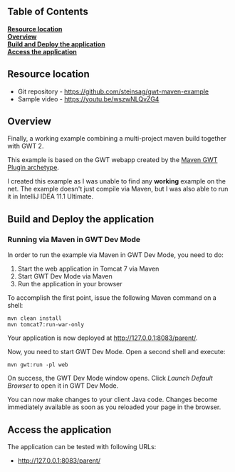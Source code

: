 ## Table of Contents
**[Resource location](#resource-location)**  
**[Overview](#overview)**  
**[Build and Deploy the application](#build-and-deploy-the-application)**  
**[Access the application](#access-the-application)**  

## Resource location
* Git repository - <https://github.com/steinsag/gwt-maven-example>
* Sample video - <https://youtu.be/wszwNLQvZG4>

## Overview
Finally, a working example combining a multi-project maven build together with GWT 2.

This example is based on the GWT webapp created by the [Maven GWT Plugin archetype](http://mojo.codehaus.org/gwt-maven-plugin/user-guide/archetype.html).

I created this example as I was unable to find any **working** example on the net. The example doesn't just compile via Maven, but I was also able to run it in IntelliJ IDEA 11.1 Ultimate.

## Build and Deploy the application

### Running via Maven in GWT Dev Mode
In order to run the example via Maven in GWT Dev Mode, you need to do:

1. Start the web application in Tomcat 7 via Maven
2. Start GWT Dev Mode via Maven
3. Run the application in your browser

To accomplish the first point, issue the following Maven command on a shell:

    mvn clean install
    mvn tomcat7:run-war-only

Your application is now deployed at http://127.0.0.1:8083/parent/.

Now, you need to start GWT Dev Mode. Open a second shell and execute:

    mvn gwt:run -pl web

On success, the GWT Dev Mode window opens. Click *Launch Default Browser* to open it in GWT Dev Mode.

You can now make changes to your client Java code. Changes become immediately available as soon as you reloaded your page in the browser.

## Access the application

The application can be tested with following URLs:     
* http://127.0.0.1:8083/parent/